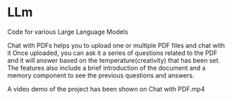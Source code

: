 # LLm
Code for various Large Language Models

Chat with PDFs helps you to upload one or multiple PDF files and chat with it Once uploaded, you can ask it a series of questions related to the PDF and it will answer based on the temperature(creativity) that has been set. The features also include a brief introduction of the document and a memory component to see the previous questions and answers.

A video demo of the project has been shown on Chat with PDF.mp4

